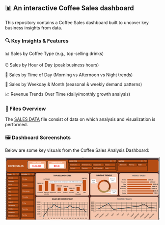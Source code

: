 ## 📊 An interactive Coffee Sales dashboard
This repository contains a Coffee Sales dashboard built to uncover key business insights from data.
### 🔍 Key Insights & Features
📊 Sales by Coffee Type (e.g., top-selling drinks)

⏰ Sales by Hour of Day (peak business hours)

🌅 Sales by Time of Day (Morning vs Afternoon vs Night trends)

📅 Sales by Weekday & Month (seasonal & weekly demand patterns)

📈 Revenue Trends Over Time (daily/monthly growth analysis)
### 📂 Files Overview 
  The <a href="https://github.com/RishiTiwari7208/PROJECTS/blob/main/COFFEE_SALES_ANALYSIS/COFFE_SALES_DASHBOARD.xlsx">SALES DATA</a> file consist of data on which analysis and visualization is performed.
  ### 🖼️ Dashboard Screenshots

Below are some key visuals from the Coffee Sales Analysis Dashboard:

<a href="https://github.com/RishiTiwari7208/PROJECTS/blob/main/COFFEE_SALES_ANALYSIS/COFFEE.png" target="_blank"> <img src="https://github.com/RishiTiwari7208/PROJECTS/blob/main/COFFEE_SALES_ANALYSIS/COFFEE.png" alt="Coffee Sales Analysis Dashboard" width="800"/> </a>
